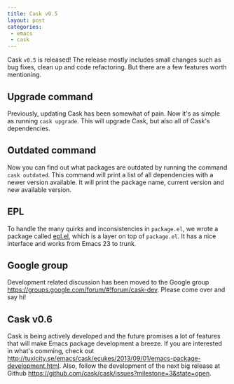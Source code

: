 ```yaml
---
title: Cask v0.5
layout: post
categories:
 - emacs
 - cask
---
```


Cask `v0.5` is released! The release mostly includes small changes
such as bug fixes, clean up and code refactoring. But there are a few
features worth mentioning.

## Upgrade command

Previously, updating Cask has been somewhat of pain. Now it's as
simple as running `cask upgrade`. This will upgrade Cask, but also all
of Cask's dependencies.

## Outdated command

Now you can find out what packages are outdated by running the command
`cask outdated`. This command will print a list of all dependencies
with a newer version available. It will print the package name,
current version and new available version.

## EPL

To handle the many quirks and inconsistencies in `package.el`, we
wrote a package called [epl.el](https://github.com/cask/epl), which is
a layer on top of `package.el`. It has a nice interface and works from
Emacs 23 to trunk.

## Google group

Development related discussion has been moved to the Google group
https://groups.google.com/forum/#!forum/cask-dev. Please come over
and say hi!

## Cask v0.6

Cask is being actively developed and the future promises a lot of
features that will make Emacs package development a breeze. If you are
interested in what's comming, check out
http://tuxicity.se/emacs/cask/ecukes/2013/09/01/emacs-package-development.html. Also,
follow the development of the next big release at Github
https://github.com/cask/cask/issues?milestone=3&state=open.
